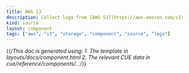 ```yaml
---
title: AWS S3
description: Collect logs from [AWS S3](https://aws.amazon.com/s3)
kind: source
layout: component
tags: ["aws", "s3", "storage", "component", "source", "logs"]
---
```


{{/*This doc is generated using:
     1. The template in layouts/docs/component.html
2. The relevant CUE data in cue/reference/components/...*/}}
